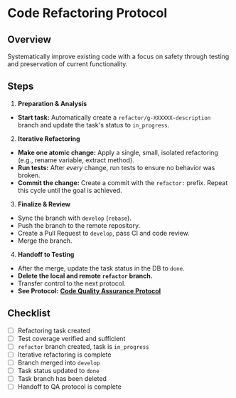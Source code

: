 # Code Refactoring Protocol

## Overview
Systematically improve existing code with a focus on safety through testing and preservation of current functionality.

## Steps
1.  **Preparation & Analysis**
   - **Start task:** Automatically create a `refactor/g-XXXXXX-description` branch and update the task's status to `in_progress`.

2.  **Iterative Refactoring**
   - **Make one atomic change:** Apply a single, small, isolated refactoring (e.g., rename variable, extract method).
   - **Run tests:** After *every* change, run tests to ensure no behavior was broken.
   - **Commit the change:** Create a commit with the `refactor:` prefix. Repeat this cycle until the goal is achieved.

3.  **Finalize & Review**
   - Sync the branch with `develop` (`rebase`).
   - Push the branch to the remote repository.
   - Create a Pull Request to `develop`, pass CI and code review.
   - Merge the branch.

4.  **Handoff to Testing**
   - After the merge, update the task status in the DB to `done`.
   - **Delete the local and remote `refactor` branch.**
   - Transfer control to the next protocol.
   - **See Protocol:** **[Code Quality Assurance Protocol](./run-all-tests-and-fix-failures.md)**

## Checklist
- [ ] Refactoring task created
- [ ] Test coverage verified and sufficient
- [ ] `refactor` branch created, task is `in_progress`
- [ ] Iterative refactoring is complete
- [ ] Branch merged into `develop`
- [ ] Task status updated to `done`
- [ ] Task branch has been deleted
- [ ] Handoff to QA protocol is complete